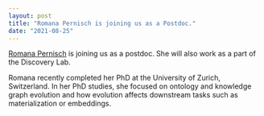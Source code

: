 ```yaml
---
layout: post
title: "Romana Pernisch is joining us as a Postdoc."
date: "2021-08-25"
---
```


[Romana Pernisch](https://pernisch.ch/) is joining us as a postdoc. She will also work as a part of the Discovery Lab.  

Romana recently completed her PhD at the University of Zurich, Switzerland. In her PhD studies, she focused on ontology and knowledge graph evolution and how evolution affects downstream tasks such as materialization or embeddings.

